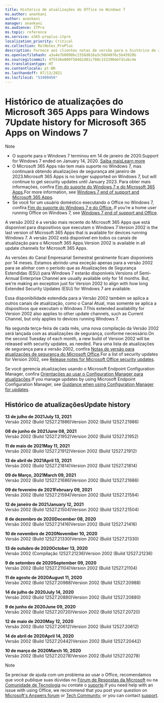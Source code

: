 ```yaml
---
title: Histórico de atualizações do Office no Windows 7
ms.author: anankani
author: anankani
manager: anankani
ms.audience: ITPro
ms.topic: reference
ms.service: o365-proplus-itpro
localization_priority: Critical
ms.collection: RelNotes_ProPlus
description: Fornece aos clientes notas de versão para o histórico de atualizações do Microsoft 365 Apps para Windows 7
ms.openlocfilehash: a3a4e7b0090bc2358d816a3c50d4076c5b43920b
ms.sourcegitcommit: 4f5536e809f58462d81c708c153390ebfd1abc4e
ms.translationtype: HT
ms.contentlocale: pt-BR
ms.lasthandoff: 07/13/2021
ms.locfileid: "53409456"
---
```

# <a name="update-history-for-microsoft-365-apps-on-windows-7"></a><span data-ttu-id="fa054-103">Histórico de atualizações do Microsoft 365 Apps para Windows 7</span><span class="sxs-lookup"><span data-stu-id="fa054-103">Update history for Microsoft 365 Apps on Windows 7</span></span> 

 > [!NOTE]
>
>- <span data-ttu-id="fa054-104">O suporte para o Windows 7 terminou em 14 de janeiro de 2020.</span><span class="sxs-lookup"><span data-stu-id="fa054-104">Support for Windows 7 ended on January 14, 2020.</span></span> [<span data-ttu-id="fa054-105">Saiba mais</span><span class="sxs-lookup"><span data-stu-id="fa054-105">Learn more</span></span>](https://www.microsoft.com/microsoft-365/windows/end-of-windows-7-support)
>- <span data-ttu-id="fa054-106">O Microsoft 365 Apps não tem mais suporte no Windows 7, mas continuará obtendo atualizações de segurança até janeiro de 2023.</span><span class="sxs-lookup"><span data-stu-id="fa054-106">Microsoft 365 Apps is no longer supported on Windows 7, but will continue to get security updates until January 2023.</span></span> <span data-ttu-id="fa054-107">Para obter mais informações, confira [Fim do suporte do Windows 7 e do Microsoft 365 Apps](/DeployOffice/endofsupport/windows-7-support).</span><span class="sxs-lookup"><span data-stu-id="fa054-107">For more information, see [Windows 7 end of support and Microsoft 365 Apps](/DeployOffice/endofsupport/windows-7-support).</span></span>
>- <span data-ttu-id="fa054-108">Se você for um usuário doméstico executando o Office no Windows 7, confira [Fim do suporte do Windows 7 e do Office.](https://support.microsoft.com/office/78f20fab-b57b-44d7-8368-06a8493f3cb9).</span><span class="sxs-lookup"><span data-stu-id="fa054-108">If you’re a home user running Office on Windows 7, see [Windows 7 end of support and Office](https://support.microsoft.com/office/78f20fab-b57b-44d7-8368-06a8493f3cb9).</span></span>

<span data-ttu-id="fa054-109">A versão 2002 é a versão mais recente do Microsoft 365 Apps que está disponível para dispositivos que executam o Windows 7.</span><span class="sxs-lookup"><span data-stu-id="fa054-109">Version 2002 is the last version of Microsoft 365 Apps that is available for devices running Windows 7.</span></span> <span data-ttu-id="fa054-110">A versão 2002 está disponível em todos os canais de atualização para o Microsoft 365 Apps.</span><span class="sxs-lookup"><span data-stu-id="fa054-110">Version 2002 is available in all update channels for Microsoft 365 Apps.</span></span>

<span data-ttu-id="fa054-p104">As versões do Canal Empresarial Semestral geralmente ficam disponíveis por 14 meses. Estamos abrindo uma exceção apenas para a versão 2002 para se alinhar com o período que as Atualizações de Segurança Estendidas (ESU) para Windows 7 estarão disponíveis.</span><span class="sxs-lookup"><span data-stu-id="fa054-p104">Versions of Semi-Annual Enterprise Channel are usually available only for 14 months. But, we're making an exception just for Version 2002 to align with how long Extended Security Updates (ESU) for Windows 7 are available.</span></span>

<span data-ttu-id="fa054-113">Essa disponibilidade estendida para a Versão 2002 também se aplica a outros canais de atualização, como o Canal Atual, mas somente se aplica a dispositivos que executam o Windows 7.</span><span class="sxs-lookup"><span data-stu-id="fa054-113">This extended availability for Version 2002 also applies to other update channels, such as Current Channel, but only applies to devices running Windows 7.</span></span>

<span data-ttu-id="fa054-114">Na segunda terça-feira de cada mês, uma nova compilação da Versão 2002 será lançada com as atualizações de segurança, conforme necessário.</span><span class="sxs-lookup"><span data-stu-id="fa054-114">On the second Tuesday of each month, a new build of Version 2002 will be released with security updates, as needed.</span></span> <span data-ttu-id="fa054-115">Para uma lista de atualizações de segurança para a versão 2002, confira [Notas de versão para atualizações de segurança do Microsoft Office](microsoft365-apps-security-updates.md).</span><span class="sxs-lookup"><span data-stu-id="fa054-115">For a list of security updates for Version 2002, see [Release notes for Microsoft Office security updates](microsoft365-apps-security-updates.md).</span></span>

<span data-ttu-id="fa054-116">Se você gerencia atualizações usando o Microsoft Endpoint Configuration Manager, confira [Orientações ao usar o Configuration Manager para atualizações](/deployoffice/endofsupport/windows-7-support#guidance-when-using-configuration-manager-for-updates).</span><span class="sxs-lookup"><span data-stu-id="fa054-116">If you manage updates by using Microsoft Endpoint Configuration Manager, see [Guidance when using Configuration Manager for updates](/deployoffice/endofsupport/windows-7-support#guidance-when-using-configuration-manager-for-updates).</span></span>


## <a name="update-history"></a><span data-ttu-id="fa054-117">Histórico de atualizações</span><span class="sxs-lookup"><span data-stu-id="fa054-117">Update history</span></span>

[//]: # (NÃO REMOVA)

<span data-ttu-id="fa054-119">**13 de julho de 2021**</span><span class="sxs-lookup"><span data-stu-id="fa054-119">**July 13, 2021**</span></span><br/>
<span data-ttu-id="fa054-120">Versão 2002 (Build 12527.21986)</span><span class="sxs-lookup"><span data-stu-id="fa054-120">Version 2002 (Build 12527.21986)</span></span><br/>

<span data-ttu-id="fa054-121">**08 de junho de 2021**</span><span class="sxs-lookup"><span data-stu-id="fa054-121">**June 08, 2021**</span></span><br/>
<span data-ttu-id="fa054-122">Versão 2002 (Build 12527.21952)</span><span class="sxs-lookup"><span data-stu-id="fa054-122">Version 2002 (Build 12527.21952)</span></span><br/>

<span data-ttu-id="fa054-123">**11 de maio de 2021**</span><span class="sxs-lookup"><span data-stu-id="fa054-123">**May 11, 2021**</span></span><br/>
<span data-ttu-id="fa054-124">Versão 2002 (Build 12527.21912)</span><span class="sxs-lookup"><span data-stu-id="fa054-124">Version 2002 (Build 12527.21912)</span></span><br/>

<span data-ttu-id="fa054-125">**13 de abril de 2021**</span><span class="sxs-lookup"><span data-stu-id="fa054-125">**April 13, 2021**</span></span><br/>
<span data-ttu-id="fa054-126">Versão 2002 (Build 12527.21814)</span><span class="sxs-lookup"><span data-stu-id="fa054-126">Version 2002 (Build 12527.21814)</span></span><br/>

<span data-ttu-id="fa054-127">**09 de Março, 2021**</span><span class="sxs-lookup"><span data-stu-id="fa054-127">**March 09, 2021**</span></span><br/>
<span data-ttu-id="fa054-128">Versão 2002 (Build 12527.21686)</span><span class="sxs-lookup"><span data-stu-id="fa054-128">Version 2002 (Build 12527.21686)</span></span><br/>

<span data-ttu-id="fa054-129">**09 de fevereiro de 2021**</span><span class="sxs-lookup"><span data-stu-id="fa054-129">**February 09, 2021**</span></span><br/>
<span data-ttu-id="fa054-130">Versão 2002 (Build 12527.21594)</span><span class="sxs-lookup"><span data-stu-id="fa054-130">Version 2002 (Build 12527.21594)</span></span><br/>

<span data-ttu-id="fa054-131">**12 de janeiro de 2021**</span><span class="sxs-lookup"><span data-stu-id="fa054-131">**January 12, 2021**</span></span><br/>
<span data-ttu-id="fa054-132">Versão 2002 (Build 12527.21504)</span><span class="sxs-lookup"><span data-stu-id="fa054-132">Version 2002 (Build 12527.21504)</span></span><br/>

<span data-ttu-id="fa054-133">**8 de dezembro de 2020**</span><span class="sxs-lookup"><span data-stu-id="fa054-133">**December 08, 2020**</span></span><br/>
<span data-ttu-id="fa054-134">Versão 2002 (Build 12527.21416)</span><span class="sxs-lookup"><span data-stu-id="fa054-134">Version 2002 (Build 12527.21416)</span></span><br/>

<span data-ttu-id="fa054-135">**10 de novembro de 2020**</span><span class="sxs-lookup"><span data-stu-id="fa054-135">**November 10, 2020**</span></span><br/>
<span data-ttu-id="fa054-136">Versão 2002 (Build 12527.21330)</span><span class="sxs-lookup"><span data-stu-id="fa054-136">Version 2002 (Build 12527.21330)</span></span><br/>

<span data-ttu-id="fa054-137">**13 de outubro de 2020**</span><span class="sxs-lookup"><span data-stu-id="fa054-137">**October 13, 2020**</span></span><br/>
<span data-ttu-id="fa054-138">Versão 2002 (Compilação 12527.21236)</span><span class="sxs-lookup"><span data-stu-id="fa054-138">Version 2002 (Build 12527.21236)</span></span><br/>

<span data-ttu-id="fa054-139">**9 de setembro de 2020**</span><span class="sxs-lookup"><span data-stu-id="fa054-139">**September 09, 2020**</span></span><br/>
<span data-ttu-id="fa054-140">Versão 2002 (Build 12527.21104)</span><span class="sxs-lookup"><span data-stu-id="fa054-140">Version 2002 (Build 12527.21104)</span></span><br/>

<span data-ttu-id="fa054-141">**11 de agosto de 2020**</span><span class="sxs-lookup"><span data-stu-id="fa054-141">**August 11, 2020**</span></span><br/>
<span data-ttu-id="fa054-142">Versão 2002 (Build 12527.20988)</span><span class="sxs-lookup"><span data-stu-id="fa054-142">Version 2002 (Build 12527.20988)</span></span><br/>

<span data-ttu-id="fa054-143">**14 de julho de 2020**</span><span class="sxs-lookup"><span data-stu-id="fa054-143">**July 14, 2020**</span></span><br/>
<span data-ttu-id="fa054-144">Versão 2002 (Build 12527.20880)</span><span class="sxs-lookup"><span data-stu-id="fa054-144">Version 2002 (Build 12527.20880)</span></span><br/>

<span data-ttu-id="fa054-145">**9 de junho de 2020**</span><span class="sxs-lookup"><span data-stu-id="fa054-145">**June 09, 2020**</span></span><br/>
<span data-ttu-id="fa054-146">Versão 2002 (Build 12527.20720)</span><span class="sxs-lookup"><span data-stu-id="fa054-146">Version 2002 (Build 12527.20720)</span></span><br/>

<span data-ttu-id="fa054-147">**12 de maio de 2020**</span><span class="sxs-lookup"><span data-stu-id="fa054-147">**May 12, 2020**</span></span><br/>
<span data-ttu-id="fa054-148">Versão 2002 (Build 12527.20612)</span><span class="sxs-lookup"><span data-stu-id="fa054-148">Version 2002 (Build 12527.20612)</span></span><br/>

<span data-ttu-id="fa054-149">**14 de abril de 2020**</span><span class="sxs-lookup"><span data-stu-id="fa054-149">**April 14, 2020**</span></span><br/>
<span data-ttu-id="fa054-150">Versão 2002 (Build 12527.20442)</span><span class="sxs-lookup"><span data-stu-id="fa054-150">Version 2002 (Build 12527.20442)</span></span><br/>

<span data-ttu-id="fa054-151">**10 de março de 2020**</span><span class="sxs-lookup"><span data-stu-id="fa054-151">**March 10, 2020**</span></span><br/>
<span data-ttu-id="fa054-152">Versão 2002 (Build 12527.20278)</span><span class="sxs-lookup"><span data-stu-id="fa054-152">Version 2002 (Build 12527.20278)</span></span><br/>




> [!NOTE]
> <span data-ttu-id="fa054-153">Se precisar de ajuda com um problema ao usar o Office, recomendamos que você publique suas dúvidas no [Fórum de Respostas da Microsoft](https://answers.microsoft.com/) ou na [Comunidade de Tecnologia](https://techcommunity.microsoft.com/) ou contate o [suporte](https://support.microsoft.com/contactus).</span><span class="sxs-lookup"><span data-stu-id="fa054-153">If you need help with an issue with using Office, we recommend that you post your question on [Microsoft's Answers forum](https://answers.microsoft.com/) or [Tech Community](https://techcommunity.microsoft.com/), or you can contact [support](https://support.microsoft.com/contactus).</span></span>